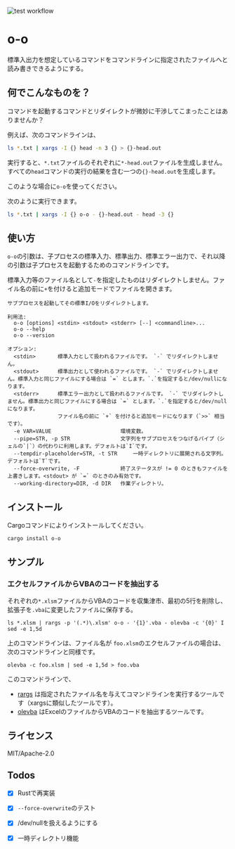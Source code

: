 ![test workflow](https://github.com/tos-kamiya/o-o/workflows/Tests/badge.svg)

o-o
===

標準入出力を想定しているコマンドをコマンドラインに指定されたファイルへと読み書きできるようにする。

## 何でこんなものを？

コマンドを起動するコマンドとリダイレクトが微妙に干渉してこまったことはありませんか？

例えば、次のコマンドラインは、

```sh
ls *.txt | xargs -I {} head -n 3 {} > {}-head.out
```

実行すると、`*.txt`ファイルのそれぞれに`*-head.out`ファイルを生成しません。
すべての`head`コマンドの実行の結果を含む一つの`{}-head.out`を生成します。

このような場合に`o-o`を使ってください。

次のように実行できます。

```sh
ls *.txt | xargs -I {} o-o - {}-head.out - head -3 {}
```

## 使い方

`o-o`の引数は、子プロセスの標準入力、標準出力、標準エラー出力で、それ以降の引数は子プロセスを起動するためのコマンドラインです。

標準入力等のファイル名として`-`を指定したものはリダイレクトしません。ファイル名の前に`+`を付けると追加モードでファイルを開きます。

```
サブプロセスを起動してその標準I/Oをリダイレクトします。

利用法:
  o-o [options] <stdin> <stdout> <stderr> [--] <commandline>...
  o-o --help
  o-o --version

オプション:
  <stdin>       標準入力として扱われるファイルです。 `-` でリダイレクトしません。
  <stdout>      標準出力として使われるファイルです。 `-` でリダイレクトしません。標準入力と同じファイルにする場合は `=` とします。`.`を指定すると/dev/nullになります。
  <stderr>      標準エラー出力として扱われるファイルです。 `-` でリダイレクトしません。標準出力と同じファイルにする場合は `=` とします。`.`を指定すると/dev/nullになります。
                ファイル名の前に `+` を付けると追加モードになります（`>>` 相当です）。
  -e VAR=VALUE                      環境変数。
  --pipe=STR, -p STR                文字列をサブプロセスをつなげるパイプ（シェルの`|`）の代わりに利用します。デフォルトは`I`です。
  --tempdir-placeholder=STR, -t STR     一時ディレクトリに展開される文字列。デフォルトは`T`です。
  --force-overwrite, -F             終了ステータスが != 0 のときもファイルを上書きします。<stdout> が `=` のときのみ有効です。
  --working-directory=DIR, -d DIR   作業ディレクトリ。
```

## インストール

Cargoコマンドによりインストールしてください。

```sh
cargo install o-o
```

## サンプル

### エクセルファイルからVBAのコードを抽出する

それぞれの`*.xlsm`ファイルからVBAのコードを収集津市、最初の5行を削除し、拡張子を`.vba`に変更したファイルに保存する。

```
ls *.xlsm | rargs -p '(.*)\.xlsm' o-o - '{1}'.vba - olevba -c '{0}' I sed -e 1,5d
```

上のコマンドラインは、ファイル名が `foo.xlsm`のエクセルファイルの場合は、次のコマンドラインと同様です。

```
olevba -c foo.xlsm | sed -e 1,5d > foo.vba
```

このコマンドラインで、

* [rargs](https://github.com/lotabout/rargs) は指定されたファイル名を与えてコマンドラインを実行するツールです（xargsに類似したツールです）。
* [olevba](https://pypi.org/project/oletools/) はExcelのファイルからVBAのコードを抽出するツールです。

## ライセンス

MIT/Apache-2.0

## Todos

- [x] Rustで再実装
- [x] `--force-overwrite`のテスト
- [x] /dev/nullを扱えるようにする
- [x] 一時ディレクトリ機能

